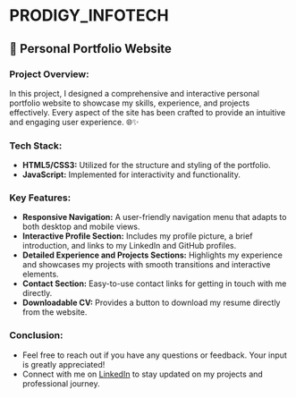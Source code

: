 # PRODIGY_INFOTECH

## 🌟 Personal Portfolio Website

### Project Overview:

In this project, I designed a comprehensive and interactive personal portfolio website to showcase my skills, experience, and projects effectively. Every aspect of the site has been crafted to provide an intuitive and engaging user experience. 🌐✨

### Tech Stack:
- **HTML5/CSS3:** Utilized for the structure and styling of the portfolio.
- **JavaScript:** Implemented for interactivity and functionality.

### Key Features:
- **Responsive Navigation:** A user-friendly navigation menu that adapts to both desktop and mobile views.
- **Interactive Profile Section:** Includes my profile picture, a brief introduction, and links to my LinkedIn and GitHub profiles.
- **Detailed Experience and Projects Sections:** Highlights my experience and showcases my projects with smooth transitions and interactive elements.
- **Contact Section:** Easy-to-use contact links for getting in touch with me directly.
- **Downloadable CV:** Provides a button to download my resume directly from the website.

### Conclusion:
- Feel free to reach out if you have any questions or feedback. Your input is greatly appreciated!
- Connect with me on [LinkedIn](https://linkedin.com/in/megha-joshi-1a138b309) to stay updated on my projects and professional journey.
